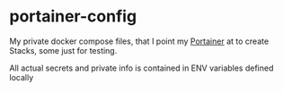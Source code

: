 # portainer-config

My private docker compose files, that I point my [Portainer](https://www.portainer.io) at to create Stacks, some just for testing.

All actual secrets and private info is contained in ENV variables defined locally
